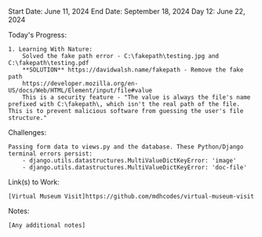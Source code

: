 Start Date: June 11, 2024
End Date: September 18, 2024
Day 12: June 22, 2024

Today's Progress:

    1. Learning With Nature:  
        Solved the fake path error - C:\fakepath\testing.jpg and C:\fakepath\testing.pdf
        **SOLUTION** https://davidwalsh.name/fakepath - Remove the fake path
        https://developer.mozilla.org/en-US/docs/Web/HTML/Element/input/file#value
        This is a security feature - "The value is always the file's name prefixed with C:\fakepath\, which isn't the real path of the file. This is to prevent malicious software from guessing the user's file structure."

Challenges:

    Passing form data to views.py and the database. These Python/Django terminal errors persist:
        - django.utils.datastructures.MultiValueDictKeyError: 'image'
        - django.utils.datastructures.MultiValueDictKeyError: 'doc-file'  
    
Link(s) to Work:

    [Virtual Museum Visit]https://github.com/mdhcodes/virtual-museum-visit

Notes:

    [Any additional notes]